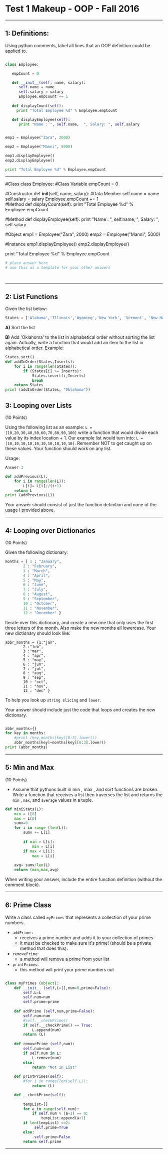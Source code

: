 # Test 1 Makeup - OOP - Fall 2016

-----

## 1: Definitions: 

Using python comments, label all lines that an OOP definition could be applied to.

```python

class Employee:

   empCount = 0

   def __init__(self, name, salary):
      self.name = name
      self.salary = salary
      Employee.empCount += 1
   
   def displayCount(self):
     print "Total Employee %d" % Employee.empCount

   def displayEmployee(self):
      print "Name : ", self.name,  ", Salary: ", self.salary


emp1 = Employee("Zara", 2000)

emp2 = Employee("Manni", 5000)

emp1.displayEmployee()
emp2.displayEmployee()

print "Total Employee %d" % Employee.empCount

```
-----

#Class
class Employee:
   #Class Variable
   empCount = 0
   
   #Constructor
   def __init__(self, name, salary):
   	  #Data Member 
      self.name = name
      self.salary = salary
      Employee.empCount += 1  
   #Method
   def displayCount(self):
     print "Total Employee %d" % Employee.empCount
     
   #Method
   def displayEmployee(self):
      print "Name : ", self.name,  ", Salary: ", self.salary

#Object
emp1 = Employee("Zara", 2000)
emp2 = Employee("Manni", 5000)

#Instance
emp1.displayEmployee()
emp2.displayEmployee()

print "Total Employee %d" % Employee.empCount



```python
# place answer here
# use this as a template for your other answers




```

-----

## 2: List Functions

Given the list below:

```python
States = ['Alabama','Illinois','Wyoming','New York', 'Vermont', 'New Hampshire', 'Maine', 'Texas']
```

**A)** Sort the list

**B)** Add 'Oklahoma' to the list in alphabetical order without sorting the list again. Actually, write a function that would add an item to the list in alphabetical order. Example:

```python 
States.sort()
def addInOrder(States,Inserts):
	for i in range(len(States)):
		if (States[i] >= Inserts):
			States.insert(i,Inserts)
			break
   	return States
print (addInOrder(States, "Oklahoma"))
```




## 3: Looping over Lists
(10 Points)

Using the following list as an example: `L = [10,20,30,40,50,60,70,80,90,100]` write a function that would divide each value by its index location + 1. Our example list would turn into: `L = [10,10,10,10,10,10,10,10,10,10]`. Remember NOT to get caught up on these values. Your function should work on any list.

Usage:
```python
Answer 3

def addPrevious(L):
	for i in range(len(L)):
		L[i]= L[i]//(i+1)
	return L
print (addPrevious(L))

```

Your answer should consist of just the function definition and none of the usage I provided above.

-----

## 4: Looping over Dictionaries
(10 Points)

Given the following dictionary: 
```python
months = { 1 : "January", 
     	2 : "February", 
    	3 : "March", 
        4 : "April", 
     	5 : "May", 
     	6 : "June", 
    	7 : "July",
        8 : "August",
     	9 : "September", 
    	10 : "October", 
        11 : "November",
    	12 : "December" }
```
Iterate over this dictionary, and create a new one that only uses the first three letters of the month. Also make the new months all lowercase. Your new dictionary should look like:

```
abbr_months = {1:"jan",
        2 :"feb",
        3 :"mar",
        4 : "apr", 
     	5 : "may", 
     	6 : "jun", 
    	7 : "jul",
        8 : "aug",
     	9 : "sep", 
    	10 : "oct", 
        11 : "nov",
        12 : "dec" }
```

To help you look up `string slicing` and `lower`. 

Your answer should include just the code that loops and creates the new dictionary.

```python

abbr_months={}
for key in months:
	#print (key,months[key][0:3].lower())
	abbr_months[key]=months[key][0:3].lower()
print (abbr_months)	

```
-----

## 5: Min and Max
(10 Points)

- Assume that pythons built in min , max , and sort functions are broken. Write a function that receives a list then traverses the list and returns the `min` , `max`, and `average` values in a tuple.

```python
def miniStats(L):
	min = L[0]
	max = L[0]
	sumv=0
	for i in range (len(L)):
		sumv += L[i]
		
		if min > L[i]:
			min = L[i]
		if max < L[i]:
			max = L[i]
			
	avg= sumv/len(L)	
	return (min,max,avg)


```

When writing your answer, include the entire function definition (without the comment block).

-----



## 6: Prime Class


Write a class called `myPrimes` that represents a collection of your prime numbers. 
- `addPrime` : 
    - receives a prime number and adds it to your collection of primes
    - it must be checked to make sure it's prime! (should be a private method that does this).
- `removePrime`:
    - a method will remove a prime from your list
- `printPrimes`:
    - this method will print your prime numbers out 
 
```python

class myPrimes (object):
	def __init__ (self,L=[],num=0,prime=False):
		self.L=L
		self.num=num
		self.prime=prime
		
	def addPrime (self,num,prime=False):
		self.num=num
		#self.__checkPrime()
		if self.__checkPrime() == True:
			L.append(num)
		return (L)
		
	def removePrime (self,num):
		self.num=num
		if self.num in L:
			L.remove(num)
		else:
			return "Not in List"
		
	def printPrimes(self):
		#for i in range(len(self.L)):
			return (L)

	def __checkPrime(self):
	
		tempList=[]
		for a in range(self.num):
			if self.num % (a+1) == 0:
				tempList.append(a+1)
		if len(tempList) ==2:
			 self.prime=True
		else:
			 self.prime=False
		return self.prime		

```
-----
